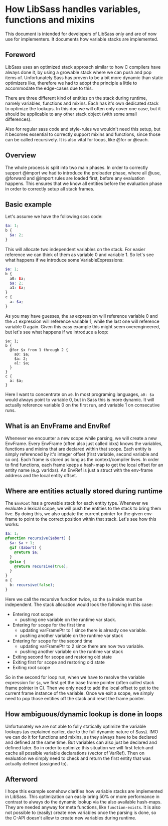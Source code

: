 # How LibSass handles variables, functions and mixins

This document is intended for developers of LibSass only and are of now use
for implementers. It documents how variable stacks are implemented.

## Foreword

LibSass uses an optimized stack approach similar to how C compilers have always
done it, by using a growable stack where we can push and pop items of. Unfortunately
Sass has proven to be a bit more dynamic than static optimizers like, therefore we
had to adopt the principle a little to accommodate the edge-cases due to this.

There are three different kind of entities on the stack during runtime, namely
variables, functions and mixins. Each has it's own dedicated stack to optimize
the lookups. In this doc we will often only cover one case, but it should be
applicable to any other stack object (with some small differences).

Also for regular sass code and style-rules we wouldn't need this setup, but
it becomes essential to correctly support mixins and functions, since those
can be called recursively. It is also vital for loops, like @for or @each.

## Overview

The whole process is split into two main phases. In order to correctly support
@import we had to introduce the preloader phase, where all @use, @forward and
@import rules are loaded first, before any evaluation happens. This ensures that
we know all entities before the evaluation phase in order to correctly setup
all stack frames.

## Basic example

Let's assume we have the following scss code:

```scss
$a: 1;
b {
  $a: 2;
}
```

This will allocate two independent variables on the stack. For easier reference
we can think of them as variable 0 and variable 1. So let's see what happens if
we introduce some VariableExpressions:

```scss
$a: 1;
b {
  a0: $a;
  $a: 2;
  a1: $a;
}
c {
  a: $a;
}
```

As you may have guesses, the `a0` expression will reference variable 0 and the
`a1` expression will reference variable 1, while the last one will reference
variable 0 again. Given this easy example this might seem overengineered, but
let's see what happens if we introduce a loop:

```
$a: 1;
b {
  @for $x from 1 through 2 {
    a0: $a;
    $a: 2;
    a1: $a;
  }
}
c {
  a: $a;
}
```

Here I want to concentrate on `a0`. In most programing languages, `a0: $a` would
always point to variable 0, but in Sass this is more dynamic. It will actually
reference variable 0 on the first run, and variable 1 on consecutive runs.

## What is an EnvFrame and EnvRef

Whenever we encounter a new scope while parsing, we will create a new EnvFrame.
Every EnvFrame (often also just called idxs) knows the variables, functions and
mixins that are declared within that scope. Each entity is simply referenced by
it's integer offset (first variable, second variable and so on). Each frame is
stored as long as the context/compiler lives. In order to find functions, each
frame keeps a hash-map to get the local offset for an entity name (e.g. varIdxs).
An EnvRef is just a struct with the env-frame address and the local entity offset.

## Where are entities actually stored during runtime

The `EnvRoot` has a growable stack for each entity type. Whenever we evaluate
a lexical scope, we will push the entities to the stack to bring them live.
By doing this, we also update the current pointer for the given env-frame to
point to the correct position within that stack. Let's see how this works:

```scss
$a: 1;
@function recursive($abort) {
  $a: $a + 1;
  @if ($abort) {
    @return $a;
  }
  @else {
    @return recursive(true);
  }
}
a {
  b: recursive(false);
}
```

Here we call the recursive function twice, so the `$a` inside must be independent.
The stack allocation would look the following in this case:

- Entering root scope
  - pushing one variable on the runtime var stack.
- Entering for scope for the first time
  - updating varFramePtr to 1 since there is already one variable.
  - pushing another variable on the runtime var stack
- Entering for scope for the second time
  - updating varFramePtr to 2 since there are now two variable.
  - pushing another variable on the runtime var stack
- Exiting second for scope and restoring old state
- Exiting first for scope and restoring old state
- Exiting root scope

So in the second for loop run, when we have to resolve the variable expression for `$a`,
we first get the base frame pointer (often called stack frame pointer in C). Then we only
need to add the local offset to get to the current frame instance of the variable. Once we
exit a scope, we simply need to pop those entities off the stack and reset the frame pointer.

## How ambiguous/dynamic lookup is done in loops

Unfortunately we are not able to fully statically optimize the variable lookups (as explained
earlier, due to the full dynamic nature of Sass). IMO we can do it for functions and mixins,
as they always have to be declared and defined at the same time. But variables can also just
be declared and defined later. So in order to optimize this situation we will first fetch and
cache all possible variable declarations (vector of VarRef). Then on evaluation we simply need
to check and return the first entity that was actually defined (assigned to).

## Afterword

I hope this example somehow clarifies how variable stacks are implemented in LibSass. This
optimization can easily bring 50% or more performance in contrast to always do the dynamic
lookup via the also available hash-maps. They are needed anyway for meta functions, like
`function-exists`. It is also not possible to (easily) create new variables once the parsing
is done, so the C-API doesn't allow to create new variables during runtime.
